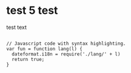 <div class="included" src="include.html"></div>

<h1>test 5 test</h1>
<p>test text</p>
<pre class="hljs highlight language-js"><code>
// Javascript code with syntax highlighting.
var fun = function lang(l) {
  dateformat.i18n = require('./lang/' + l)
  return true;
}</code></pre>


<div class="included" src="styles.html"></div>
<div class="included" src="include.html"></div>
<script>
async function httpstuff(elmnt){
       xhttp = new XMLHttpRequest();
     xhttp.onreadystatechange = function() {
        if (this.readyState == 4) {
            if (this.status == 200) {elmnt.innerHTML = this.responseText;}
            if (this.status == 404) {elmnt.innerHTML = "Page not found.";}
        }
    }
    xhttp.open("GET",elmnt.getAttribute("src"), true);
    xhttp.send();   
  }
elmnts = document.getElementsByClassName("included");
for (index = 0; index < elmnts.length; index++) {
     elmnt= elmnts[index];
     httpstuff(elmnt);
}
</script>
